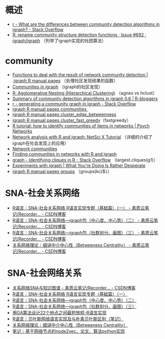 

# 概述

*   [r - What are the differences between community detection algorithms in igraph? - Stack Overflow](https://stackoverflow.com/questions/9471906/what-are-the-differences-between-community-detection-algorithms-in-igraph)
*   [R: rename community structure detection functions · Issue #692 · igraph/igraph](https://github.com/igraph/igraph/issues/692) （列举了igraph实现的社团算法）


# community


*   [Functions to deal with the result of network community detection | igraph R manual pages](http://igraph.org/r/doc/communities.html) （处理社区发现结果的函数）
*   [Communities in igraph](https://users.dimi.uniud.it/~massimo.franceschet/R/communities.html) （igraph的社区发现）
*   [R: Agglomerative Nesting (Hierarchical Clustering)](https://stat.ethz.ch/R-manual/R-devel/library/cluster/html/agnes.html) （agnes vs hclust）
*   [Summary of community detection algorithms in igraph 0.6 | R-bloggers](https://www.r-bloggers.com/summary-of-community-detection-algorithms-in-igraph-0-6/)
*   [r - generating a community graph in igraph - Stack Overflow](https://stackoverflow.com/questions/12692817/generating-a-community-graph-in-igraph)
*   [igraph R manual pages communities ](http://igraph.org/r/doc/communities.html)
*   [igraph R manual pages cluster_edge_betweenness](http://igraph.org/r/doc/cluster_edge_betweenness.html)
*   [igraph R manual pages cluster_fast_greedy](http://igraph.org/r/doc/cluster_fast_greedy.html)（fastgreedy）
*   [R tutorial: how to identify communities of items in networks | Psych Networks](http://psych-networks.com/r-tutorial-identify-communities-items-networks/)
*   [Network analysis with R and igraph: NetSci X Tutorial](http://kateto.net/networks-r-igraph) （详细的介绍了igraph在社会发现上的应用）
*   [Network communities](http://leonidzhukov.net/hse/2015/socialnetworks/lectures/lecture5.pdf)
*   [Finding communities in networks with R and igraph](https://www.sixhat.net/finding-communities-in-networks-with-r-and-igraph.html)
*   [graph - Identifying cliques in R - Stack Overflow](https://stackoverflow.com/questions/26222659/identifying-cliques-in-r) （largest.cliques(g1)）
*   [Experiments with igraph | What You're Doing Is Rather Desperate](https://nsaunders.wordpress.com/2010/04/21/experiments-with-igraph/)
*   [igraph R manual pages groups](http://igraph.org/r/doc/groups.html) （groups(kc)$`1`）

# SNA-社会关系网络

* [R语言︱SNA-社会关系网络 R语言实现专题（基础篇）（一） - 素质云笔记/Recorder... - CSDN博客 ](http://blog.csdn.net/sinat_26917383/article/details/51436643)
* [R语言︱SNA-社会关系网络—igraph包（中心度、中心势）（二） - 素质云笔记/Recorder... - CSDN博客 ](http://blog.csdn.net/sinat_26917383/article/details/51443846)
* [R语言︱SNA-社会关系网络—igraph包（社群划分、画图）（三） - 素质云笔记/Recorder... - CSDN博客 ](http://blog.csdn.net/sinat_26917383/article/details/51444536)
* [关系网络理论︱细讲中介中心性（Betweeness Centrality） - 素质云笔记/Recorder... - CSDN博客 ](http://blog.csdn.net/sinat_26917383/article/details/54178055)


#  SNA-社会网络关系

*   [关系网络SNA与知识图谱 - 素质云笔记/Recorder... - CSDN博客](http://blog.csdn.net/sinat_26917383/article/category/6233060)
*   [R语言︱SNA-社会关系网络 R语言实现专题（基础篇）（一）](http://blog.csdn.net/sinat_26917383/article/details/51436643)
*   [R语言︱SNA-社会关系网络—igraph包（中心度、中心势）（二）](http://blog.csdn.net/sinat_26917383/article/details/51443846)
*   [R语言︱SNA-社会关系网络—igraph包（社群划分、画图）（三）](http://blog.csdn.net/sinat_26917383/article/details/51444536)
*   [用GA算法设计22个地点之间最短旅程-R语言实现](http://blog.csdn.net/sinat_26917383/article/details/52719221)
*   [R语言︱贝叶斯网络语言实现及与朴素贝叶斯区别（笔记）](http://blog.csdn.net/sinat_26917383/article/details/51569573)
*   [关系网络理论︱细讲中介中心性（Betweeness Centrality）](http://blog.csdn.net/sinat_26917383/article/details/54178055)
*   [笔记︱基于网络节点的node2vec、论文、算法python实现](http://blog.csdn.net/sinat_26917383/article/details/54406344)


